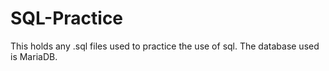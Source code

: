 # SQL-Practice
This holds any .sql files used to practice the use of sql. The database used is MariaDB. 

